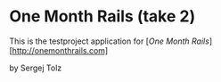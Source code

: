 # One Month Rails (take 2)

This is the testproject application for 
[*One Month Rails*][http://onemonthrails.com]

by Sergej Tolz